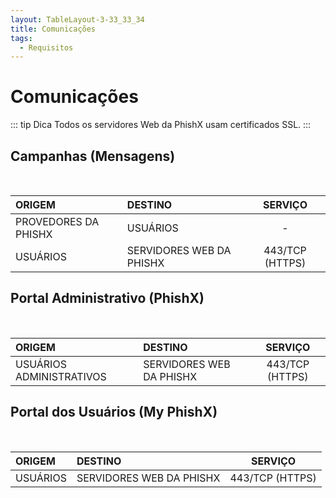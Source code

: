 ```yaml
---
layout: TableLayout-3-33_33_34
title: Comunicações
tags:
  - Requisitos
---
```


# Comunicações

::: tip Dica
Todos os servidores Web da PhishX usam certificados SSL.
:::

## Campanhas (**Mensagens**)

<br>

| ORIGEM               | DESTINO                  |     SERVIÇO     |
| :------------------- | :----------------------- | :-------------: |
| PROVEDORES DA PHISHX | USUÁRIOS                 |        -        |
| USUÁRIOS             | SERVIDORES WEB DA PHISHX | 443/TCP (HTTPS) |

## Portal Administrativo (**PhishX**)

<br>

| ORIGEM                   | DESTINO                  |     SERVIÇO     |
| :----------------------- | :----------------------- | :-------------: |
| USUÁRIOS ADMINISTRATIVOS | SERVIDORES WEB DA PHISHX | 443/TCP (HTTPS) |

## Portal dos Usuários (**My PhishX**)

<br>

| ORIGEM   | DESTINO                  |     SERVIÇO     |
| :------- | :----------------------- | :-------------: |
| USUÁRIOS | SERVIDORES WEB DA PHISHX | 443/TCP (HTTPS) |
